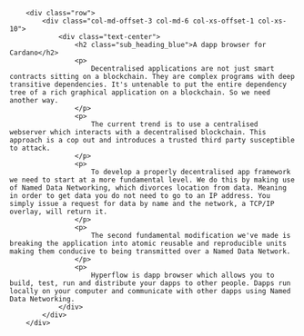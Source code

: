         <div class="row">
            <div class="col-md-offset-3 col-md-6 col-xs-offset-1 col-xs-10">
                <div class="text-center">
                    <h2 class="sub_heading_blue">A dapp browser for Cardano</h2>
                    <p>
                        Decentralised applications are not just smart contracts sitting on a blockchain. They are complex programs with deep transitive dependencies. It's untenable to put the entire dependency tree of a rich graphical application on a blockchain. So we need another way.  
                    </p>
                    <p>
                        The current trend is to use a centralised webserver which interacts with a decentralised blockchain. This approach is a cop out and introduces a trusted third party susceptible to attack.
                    </p>
                    <p>
                        To develop a properly decentralised app framework we need to start at a more fundamental level. We do this by making use of Named Data Networking, which divorces location from data. Meaning in order to get data you do not need to go to an IP address. You simply issue a request for data by name and the network, a TCP/IP overlay, will return it.
                    </p>
                    <p>
                        The second fundamental modification we've made is breaking the application into atomic reusable and reproducible units making them conducive to being transmitted over a Named Data Network.
                    </p>
                    <p>
                        Hyperflow is dapp browser which allows you to build, test, run and distribute your dapps to other people. Dapps run locally on your computer and communicate with other dapps using Named Data Networking.
                </div>
            </div>
        </div>

